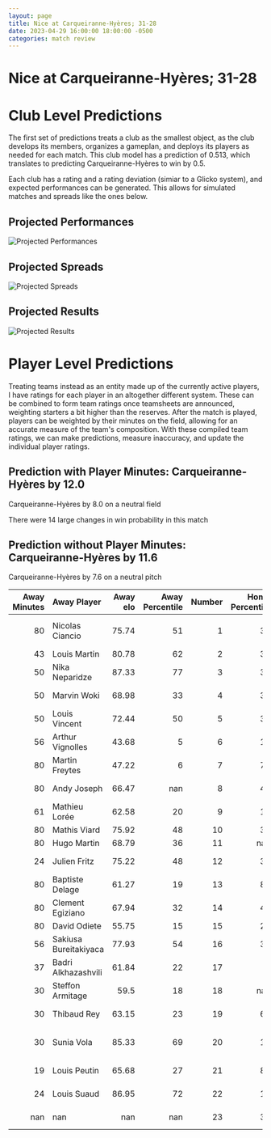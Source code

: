 ```yaml
---  
layout: page  
title: Nice at Carqueiranne-Hyères; 31-28  
date: 2023-04-29 16:00:00 18:00:00 -0500  
categories: match review  
---
```

# Nice at Carqueiranne-Hyères; 31-28

# Club Level Predictions


The first set of predictions treats a club as the smallest object, as the club develops its members, organizes a gameplan, and deploys its players as needed for each match. This club model has a prediction of 0.513, which translates to predicting Carqueiranne-Hyères to win by 0.5.

Each club has a rating and a rating deviation (simiar to a Glicko system), and expected performances can be generated. This allows for simulated matches and spreads like the ones below.
## Projected Performances


![Projected Performances](plots/performances_2023-04-29-Carqueiranne-Hyères-Nice.png)
## Projected Spreads


![Projected Spreads](plots/spreads_2023-04-29-Carqueiranne-Hyères-Nice.png)
## Projected Results


![Projected Results](plots/resultbar_2023-04-29-Carqueiranne-Hyères-Nice.png)
# Player Level Predictions


Treating teams instead as an entity made up of the currently active players, I have ratings for each player in an altogether different system. These can be combined to form team ratings once teamsheets are announced, weighting starters a bit higher than the reserves. After the match is played, players can be weighted by their minutes on the field, allowing for an accurate measure of the team's composition. With these compiled team ratings, we can make predictions, measure inaccuracy, and update the individual player ratings.
## Prediction with Player Minutes: Carqueiranne-Hyères by 12.0


Carqueiranne-Hyères by 8.0 on a neutral field

There were 14 large changes in win probability in this match
## Prediction without Player Minutes: Carqueiranne-Hyères by 11.6


Carqueiranne-Hyères by 7.6 on a neutral pitch



|   Away Minutes | Away Player           |   Away elo |   Away Percentile |   Number |   Home Percentile |   Home elo | Home Player              |   Home Minutes |
|---------------:|:----------------------|-----------:|------------------:|---------:|------------------:|-----------:|:-------------------------|---------------:|
|             80 | Nicolas Ciancio       |      75.74 |                51 |        1 |                39 |      75    | Jean-Baptiste Reggiardo  |             49 |
|             43 | Louis Martin          |      80.78 |                62 |        2 |                30 |      66.78 | Pierre Traiter           |             51 |
|             50 | Nika Neparidze        |      87.33 |                77 |        3 |                35 |      70.77 | Loni Uhila               |             45 |
|             50 | Marvin Woki           |      68.98 |                33 |        4 |                33 |      69.14 | César Damiani            |             55 |
|             50 | Louis Vincent         |      72.44 |                50 |        5 |                34 |      68.34 | Geoffrey Nouhaillaguet   |             80 |
|             56 | Arthur Vignolles      |      43.68 |                 5 |        6 |                16 |      58.1  | Alexander Nowicki        |             55 |
|             80 | Martin Freytes        |      47.22 |                 6 |        7 |                76 |      91.93 | Julien Ormea             |             80 |
|             80 | Andy Joseph           |      66.47 |               nan |        8 |                45 |      74.48 | Joachim Beaumont         |             80 |
|             61 | Mathieu Lorée         |      62.58 |                20 |        9 |                12 |      53.36 | Rémi Dubié               |             49 |
|             80 | Mathis Viard          |      75.92 |                48 |       10 |                39 |      72.8  | Lachie Munro             |             49 |
|             80 | Hugo Martin           |      68.79 |                36 |       11 |               nan |      67.61 | David Smith              |             47 |
|             24 | Julien Fritz          |      75.22 |                48 |       12 |                34 |      70.67 | Charles Brousse          |             80 |
|             80 | Baptiste Delage       |      61.27 |                19 |       13 |                86 |     102.42 | Romain Leveque           |             80 |
|             80 | Clement Egiziano      |      67.94 |                32 |       14 |                41 |      73.95 | Vincent Alessi           |             80 |
|             80 | David Odiete          |      55.75 |                15 |       15 |                28 |      67.93 | Ionel Melinte            |             80 |
|             56 | Sakiusa Bureitakiyaca |      77.93 |                54 |       16 |                36 |      62.92 | Miguel Mathieu           |             31 |
|             37 | Badri Alkhazashvili   |      61.84 |                22 |       17 |                 6 |      45.93 | Michael Tyumenev         |             29 |
|             30 | Steffon Armitage      |      59.5  |                18 |       18 |               nan |      77.1  | Wilson Lucien            |             35 |
|             30 | Thibaud Rey           |      63.15 |                23 |       19 |                69 |      84.03 | Nathan Gendre            |             25 |
|             30 | Sunia Vola            |      85.33 |                69 |       20 |                17 |      59.57 | Christian Marian Chirica |             25 |
|             19 | Louis Peutin          |      65.68 |                27 |       21 |                82 |      97.07 | Thomas Sonetti           |             31 |
|             24 | Louis Suaud           |      86.95 |                72 |       22 |                12 |      55.37 | Théo Defrance            |             31 |
|            nan | nan                   |     nan    |               nan |       23 |                33 |      68.06 | Dylan Michael Sage       |             33 |

